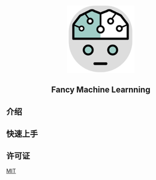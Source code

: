 <p align="center"><a href="https://xugaoyi.com/" target="_blank" rel="noopener noreferrer"><img width="180" src="/docs/.vuepress/public/img/logo.png" alt="logo"></a></p>

<h2 align="center">Fancy Machine Learnning</h2>

## 介绍

## 快速上手

## 许可证

[MIT](https://github.com/xugaoyi/vuepress-theme-vdoing/blob/master/LICENSE)
